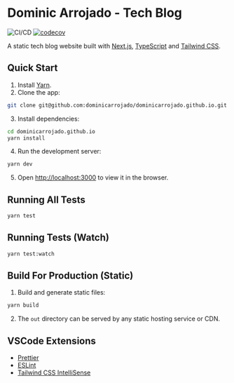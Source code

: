 # Dominic Arrojado - Tech Blog

![CI/CD](https://github.com/dominicarrojado/dominicarrojado.github.io/workflows/CI/CD/badge.svg) [![codecov](https://codecov.io/gh/dominicarrojado/dominicarrojado.github.io/branch/develop/graph/badge.svg?token=6W0VKYWOKI)](https://codecov.io/gh/dominicarrojado/dominicarrojado.github.io)

A static tech blog website built with [Next.js](https://nextjs.org/), [TypeScript](https://www.typescriptlang.org/) and [Tailwind CSS](https://tailwindcss.com/).

## Quick Start

1. Install [Yarn](https://yarnpkg.com/lang/en/docs/install/).
2. Clone the app:

```bash
git clone git@github.com:dominicarrojado/dominicarrojado.github.io.git
```

3. Install dependencies:

```bash
cd dominicarrojado.github.io
yarn install
```

4. Run the development server:

```bash
yarn dev
```

5. Open [http://localhost:3000](http://localhost:3000) to view it in the browser.

## Running All Tests

```bash
yarn test
```

## Running Tests (Watch)

```bash
yarn test:watch
```

## Build For Production (Static)

1. Build and generate static files:

```bash
yarn build
```

2. The `out` directory can be served by any static hosting service or CDN.

## VSCode Extensions

- [Prettier](https://marketplace.visualstudio.com/items?itemName=esbenp.prettier-vscode)
- [ESLint](https://marketplace.visualstudio.com/items?itemName=dbaeumer.vscode-eslint)
- [Tailwind CSS IntelliSense](https://marketplace.visualstudio.com/items?itemName=bradlc.vscode-tailwindcss)

